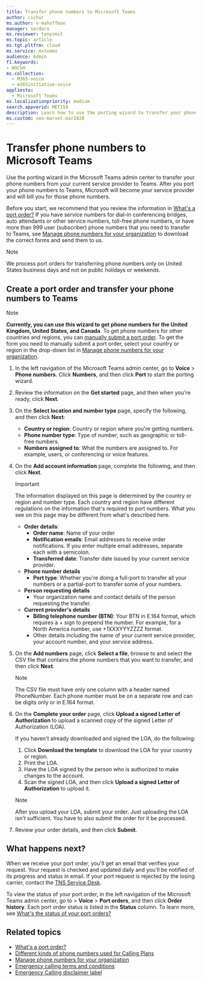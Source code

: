 ```yaml
---
title: Transfer phone numbers to Microsoft Teams
author: cichur
ms.author: v-mahoffman
manager: serdars
ms.reviewer: tonysmit
ms.topic: article
ms.tgt.pltfrm: cloud
ms.service: msteams
audience: Admin
f1.keywords:
- NOCSH
ms.collection: 
  - M365-voice
  - m365initiative-voice
appliesto: 
  - Microsoft Teams
ms.localizationpriority: medium
search.appverid: MET150
description: Learn how to use the porting wizard to transfer your phone number from your current service provider to Microsoft Teams.
ms.custom: seo-marvel-mar2020
---
```


# Transfer phone numbers to Microsoft Teams

Use the porting wizard in the Microsoft Teams admin center to transfer your phone numbers from your current service provider to Teams. After you port your phone numbers to Teams, Microsoft will become your service provider and will bill you for those phone numbers.

Before you start, we recommend that you review the information in [What's a port order?](port-order-overview.md) If you have service numbers for dial-in conferencing bridges, auto attendants or other service numbers, toll-free phone numbers, or have more than 999 user (subscriber) phone numbers that you need to transfer to Teams, see [Manage phone numbers for your organization](../manage-phone-numbers-for-your-organization/manage-phone-numbers-for-your-organization.md) to download the correct forms and send them to us.

  > [!NOTE]
  > We process port orders for transferring phone numbers only on United States business days and not on public holidays or weekends.

## Create a port order and transfer your phone numbers to Teams

> [!NOTE]
> **Currently, you can use this wizard to get phone numbers for the United Kingdom, United States, and Canada**. To get phone numbers for other countries and regions, you can [manually submit a port order](manually-submit-port-order.md). To get the form you need to manually submit a port order, select your country or region in the drop-down list in [Manage phone numbers for your organization](../manage-phone-numbers-for-your-organization/manage-phone-numbers-for-your-organization.md).

1. In the left navigation of the Microsoft Teams admin center, go to **Voice** > **Phone numbers**. Click **Numbers**, and then click **Port** to start the porting wizard.
2. Review the information on the **Get started** page, and then when you're ready, click **Next**.
3. On the **Select location and number type** page, specify the following, and then click **Next**:

    - **Country or region**: Country or region where you're getting numbers.
    - **Phone number type**: Type of number, such as geographic or toll-free numbers.
    - **Numbers assigned to**: What the numbers are assigned to. For example, users, or conferencing or voice features.

4. On the **Add account information** page, complete the following, and then click **Next**.

    > [!IMPORTANT]
    > The information displayed on this page is determined by the country or region and number type. Each country and region have different regulations on the information that's required to port numbers. What you see on this page may be different from what's described here.

    - **Order details**: 
        - **Order name**: Name of your order
        - **Notification emails**: Email addresses to receive order notifications. If you enter multiple email addresses, separate each with a semicolon.
        - **Transferred date**: Transfer date issued by your current service provider.
    - **Phone number details**
        - **Port type**: Whether you're doing a full-port to transfer all your numbers or a partial-port to transfer some of your numbers.
    - **Person requesting details**  
        - Your organization name and contact details of the person requesting the transfer.
    - **Current provider's details**
        - **Billing telephone number (BTN)**: Your BTN in E.164 format, which requires a + sign to prepend the number. For example, for a North America number, use +1XXXYYYZZZZ format.
        - Other details including the name of your current service provider, your account number, and your service address.
            
5. On the **Add numbers** page, click **Select a file**, browse to and select the CSV file that contains the phone numbers that you want to transfer, and then click **Next**.  

    > [!NOTE]
    > The CSV file must have only one column with a header named PhoneNumber. Each phone number must be on a separate row and can be digits only or in E.164 format.

6. On the **Complete your order** page, click **Upload a signed Letter of Authorization** to upload a scanned copy of the signed Letter of Authorization (LOA).

    If you haven't already downloaded and signed the LOA, do the following:
    
    1. Click **Download the template** to download the LOA for your country or region. 
    2. Print the LOA.
    3. Have the LOA signed by the person who is authorized to make changes to the account.
    4. Scan the signed LOA, and then click **Upload a signed Letter of Authorization** to upload it.

    > [!NOTE]
    > After you upload your LOA, submit your order. Just uploading the LOA isn't sufficient. You have to also submit the order for it be processed.

7. Review your order details, and then click **Submit**.


## What happens next?

When we receive your port order, you'll get an email that verifies your request. Your request is checked and updated daily and you'll be notified of its progress and status in email. If your port request is rejected by the losing carrier, contact the [TNS Service Desk](../manage-phone-numbers-for-your-organization/contact-tns-service-desk.md).

To view the status of your port order, in the left navigation of the Microsoft Teams admin center, go to  > **Voice** > **Port orders**, and then click **Order history**. Each port order status is listed in the **Status** column. To learn more, see [What's the status of your port orders?](port-order-status.md)

## Related topics

- [What's a port order?](port-order-overview.md)
- [Different kinds of phone numbers used for Calling Plans](../different-kinds-of-phone-numbers-used-for-calling-plans.md)
- [Manage phone numbers for your organization](../manage-phone-numbers-for-your-organization/manage-phone-numbers-for-your-organization.md)
- [Emergency calling terms and conditions](../emergency-calling-terms-and-conditions.md)
- [Emergency Calling disclaimer label](https://github.com/MicrosoftDocs/OfficeDocs-SkypeForBusiness/blob/live/Teams/downloads/emergency-calling/emergency-calling-label-(en-us)-(v.1.0).zip?raw=true)
